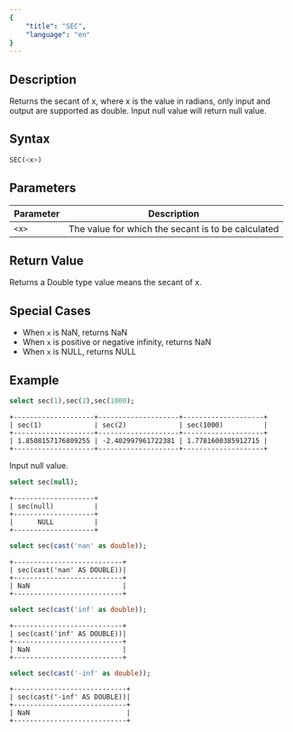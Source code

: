 ```yaml
---
{
    "title": "SEC",
    "language": "en"
}
---
```


## Description

Returns the secant of x, where x is the value in radians, only input and output are supported as double. Input null value will return null value.

## Syntax

```sql
SEC(<x>)
```

## Parameters

| Parameter | Description |
| -- | -- |
| `<x>` | The value for which the secant is to be calculated |

## Return Value

Returns a Double type value means the secant of x.

## Special Cases
- When `x` is NaN, returns NaN
- When `x` is positive or negative infinity, returns NaN
- When `x` is NULL, returns NULL

## Example

```sql
select sec(1),sec(2),sec(1000);
```

```text
+--------------------+--------------------+--------------------+
| sec(1)             | sec(2)             | sec(1000)          |
+--------------------+--------------------+--------------------+
| 1.8508157176809255 | -2.402997961722381 | 1.7781600385912715 |
+--------------------+--------------------+--------------------+
```

Input null value.

```sql
select sec(null);
```

```text
+--------------------+
| sec(null)          |
+--------------------+
|      NULL          |
+--------------------+
```

```sql
select sec(cast('nan' as double));
```

```text
+---------------------------+
| sec(cast('nan' AS DOUBLE))|
+---------------------------+
| NaN                       |
+---------------------------+
```

```sql
select sec(cast('inf' as double));
```

```text
+---------------------------+
| sec(cast('inf' AS DOUBLE))|
+---------------------------+
| NaN                       |
+---------------------------+
```

```sql
select sec(cast('-inf' as double));
```

```text
+----------------------------+
| sec(cast('-inf' AS DOUBLE))|
+----------------------------+
| NaN                        |
+----------------------------+
```
